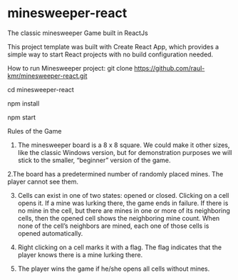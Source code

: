 # minesweeper-react
The classic minesweeper Game built in ReactJs

This project template was built with Create React App, which provides a simple way to start React projects with no build configuration needed.

How to run Minesweeper project:
git clone https://github.com/raul-kmr/minesweeper-react.git

cd minesweeper-react

npm install

npm start

Rules of the Game

1. The minesweeper board is a 8 x 8 square. We could make it other sizes, like the classic Windows version, but for demonstration purposes we will stick to the smaller, “beginner” version of the game.

2.The board has a predetermined number of randomly placed mines. The player cannot see them.

3. Cells can exist in one of two states: opened or closed. Clicking on a cell opens it. If a mine was lurking there, the game ends in failure. If there is no mine in the cell, but there are mines in one or more of its neighboring cells, then the opened cell shows the neighboring mine count. When none of the cell’s neighbors are mined, each one of those cells is opened automatically.

4. Right clicking on a cell marks it with a flag. The flag indicates that the player knows there is a mine lurking there.

5. The player wins the game if he/she opens all cells without mines.
